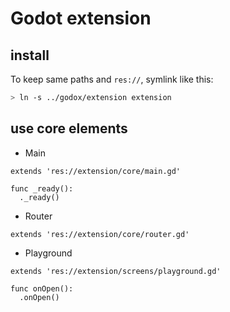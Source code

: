 # Godot extension

## install

To keep same paths and `res://`, symlink like this:

```sh
> ln -s ../godox/extension extension
```

## use core elements

- Main

```gdscript
extends 'res://extension/core/main.gd'

func _ready():
  ._ready()
```

- Router

```gdscript
extends 'res://extension/core/router.gd'
```

- Playground

```gdscript
extends 'res://extension/screens/playground.gd'

func onOpen():
  .onOpen()
```
